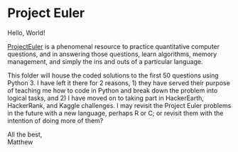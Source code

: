 # Project Euler

Hello, World!    

[ProjectEuler](https://projecteuler.net/archives) is a phenomenal resource to practice quantitative computer questions, and in answering those questions, learn algorithms, memory management, and simply the ins and outs of a particular language.

This folder will house the coded solutions to the first 50 questions using Python 3. I have left it there for 2 reasons, 1) they have served their purpose of teaching me how to code in Python and break down the problem into logical tasks, and 2) I have moved on to taking part in HackerEarth, HackerRank, and Kaggle challenges. I may revisit the Project Euler problems in the future with a new language, perhaps R or C; or revisit them with the intention of doing more of them?    

All the best,     
Matthew
